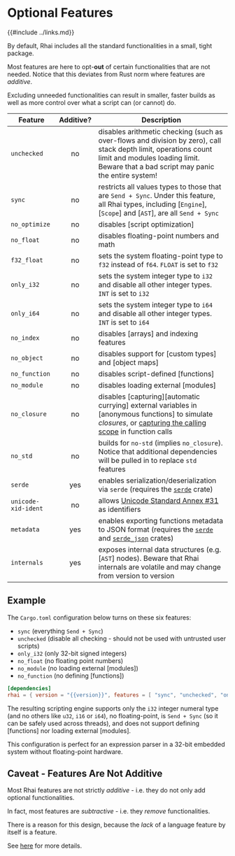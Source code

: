 Optional Features
================

{{#include ../links.md}}

By default, Rhai includes all the standard functionalities in a small, tight package.

Most features are here to opt-**out** of certain functionalities that are not needed.
Notice that this deviates from Rust norm where features are _additive_.

Excluding unneeded functionalities can result in smaller, faster builds as well as
more control over what a script can (or cannot) do.

| Feature             | Additive? | Description                                                                                                                                                                                                 |
| ------------------- | :-------: | ----------------------------------------------------------------------------------------------------------------------------------------------------------------------------------------------------------- |
| `unchecked`         |    no     | disables arithmetic checking (such as over-flows and division by zero), call stack depth limit, operations count limit and modules loading limit.<br/>Beware that a bad script may panic the entire system! |
| `sync`              |    no     | restricts all values types to those that are `Send + Sync`. Under this feature, all Rhai types, including [`Engine`], [`Scope`] and [`AST`], are all `Send + Sync`                                          |
| `no_optimize`       |    no     | disables [script optimization]                                                                                                                                                                              |
| `no_float`          |    no     | disables floating-point numbers and math                                                                                                                                                                    |
| `f32_float`         |    no     | sets the system floating-point type to `f32` instead of `f64`. `FLOAT` is set to `f32`                                                                                                                      |
| `only_i32`          |    no     | sets the system integer type to `i32` and disable all other integer types. `INT` is set to `i32`                                                                                                            |
| `only_i64`          |    no     | sets the system integer type to `i64` and disable all other integer types. `INT` is set to `i64`                                                                                                            |
| `no_index`          |    no     | disables [arrays] and indexing features                                                                                                                                                                     |
| `no_object`         |    no     | disables support for [custom types] and [object maps]                                                                                                                                                       |
| `no_function`       |    no     | disables script-defined [functions]                                                                                                                                                                         |
| `no_module`         |    no     | disables loading external [modules]                                                                                                                                                                         |
| `no_closure`        |    no     | disables [capturing][automatic currying] external variables in [anonymous functions] to simulate _closures_, or [capturing the calling scope]({{rootUrl}}/language/fn-capture.md) in function calls         |
| `no_std`            |    no     | builds for `no-std` (implies `no_closure`). Notice that additional dependencies will be pulled in to replace `std` features                                                                                 |
| `serde`             |    yes    | enables serialization/deserialization via `serde` (requires the [`serde`](https://crates.io/crates/serde) crate)                                                                                            |
| `unicode-xid-ident` |    no     | allows [Unicode Standard Annex #31](http://www.unicode.org/reports/tr31/) as identifiers                                                                                                                    |
| `metadata`          |    yes    | enables exporting functions metadata to JSON format (requires the [`serde`](https://crates.io/crates/serde) and [`serde_json`](https://crates.io/crates/serde_json) crates)                                 |
| `internals`         |    yes    | exposes internal data structures (e.g. [`AST`] nodes). Beware that Rhai internals are volatile and may change from version to version                                                                       |


Example
-------

The `Cargo.toml` configuration below turns on these six features:

* `sync` (everything `Send + Sync`)
* `unchecked` (disable all checking - should not be used with untrusted user scripts)
* `only_i32` (only 32-bit signed integers)
* `no_float` (no floating point numbers)
* `no_module` (no loading external [modules])
* `no_function` (no defining [functions])

```toml
[dependencies]
rhai = { version = "{{version}}", features = [ "sync", "unchecked", "only_i32", "no_float", "no_module", "no_function" ] }
```

The resulting scripting engine supports only the `i32` integer numeral type (and no others like `u32`, `i16` or `i64`),
no floating-point, is `Send + Sync` (so it can be safely used across threads), and does not support defining [functions]
nor loading external [modules].

This configuration is perfect for an expression parser in a 32-bit embedded system without floating-point hardware.


Caveat - Features Are Not Additive
---------------------------------

Most Rhai features are not strictly _additive_ - i.e. they do not only add optional functionalities.

In fact, most features are _subtractive_ - i.e. they _remove_ functionalities.

There is a reason for this design, because the _lack_ of a language feature by itself is a feature.

See [here]({{rootUrl}}/patterns/multiple.md) for more details.

